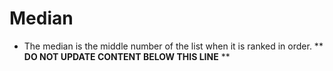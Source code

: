 Median
======

* The median is the middle number of the list when it is ranked in order.
** **DO NOT UPDATE CONTENT BELOW THIS LINE** **

